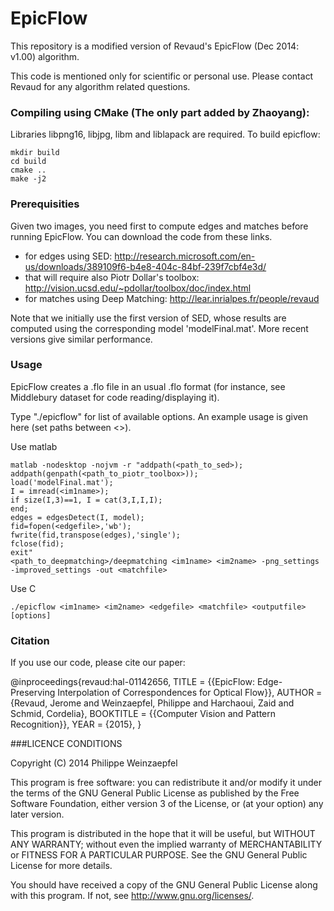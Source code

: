 # EpicFlow

This repository is a modified version of Revaud's EpicFlow (Dec 2014: v1.00) algorithm. 

This code is mentioned only for scientific or personal use.
Please contact Revaud for any algorithm related questions.

### Compiling using CMake (The only part added by Zhaoyang):

Libraries libpng16, libjpg, libm and liblapack are required. 
To build epicflow:

```
mkdir build
cd build
cmake ..
make -j2
```

### Prerequisities

Given two images, you need first to compute edges and matches before running EpicFlow.
You can download the code from these links.
- for edges using SED:  http://research.microsoft.com/en-us/downloads/389109f6-b4e8-404c-84bf-239f7cbf4e3d/
- that will require also Piotr Dollar's toolbox:  http://vision.ucsd.edu/~pdollar/toolbox/doc/index.html
- for matches using Deep Matching:  http://lear.inrialpes.fr/people/revaud

Note that we initially use the first version of SED, whose results are computed using the corresponding model 'modelFinal.mat'. 
More recent versions give similar performance.

### Usage

EpicFlow creates a .flo file in an usual .flo format
(for instance, see Middlebury dataset for code reading/displaying it). 

Type "./epicflow" for list of available options.
An example usage is given here (set paths between <>).

Use matlab
```
matlab -nodesktop -nojvm -r "addpath(<path_to_sed>); 
addpath(genpath(<path_to_piotr_toolbox>)); 
load('modelFinal.mat');
I = imread(<im1name>); 
if size(I,3)==1, I = cat(3,I,I,I); 
end; 
edges = edgesDetect(I, model); 
fid=fopen(<edgefile>,'wb'); 
fwrite(fid,transpose(edges),'single'); 
fclose(fid); 
exit"
<path_to_deepmatching>/deepmatching <im1name> <im2name> -png_settings -improved_settings -out <matchfile>
```

Use C
```
./epicflow <im1name> <im2name> <edgefile> <matchfile> <outputfile> [options]
```

### Citation

If you use our code, please cite our paper:

@inproceedings{revaud:hal-01142656,
  TITLE = {{EpicFlow: Edge-Preserving Interpolation of Correspondences for Optical Flow}},
  AUTHOR = {Revaud, Jerome and Weinzaepfel, Philippe and Harchaoui, Zaid and Schmid, Cordelia},
  BOOKTITLE = {{Computer Vision and Pattern Recognition}},
  YEAR = {2015},
}
 
###LICENCE CONDITIONS

Copyright (C) 2014 Philippe Weinzaepfel

This program is free software: you can redistribute it and/or modify
it under the terms of the GNU General Public License as published by
the Free Software Foundation, either version 3 of the License, or
(at your option) any later version.

This program is distributed in the hope that it will be useful,
but WITHOUT ANY WARRANTY; without even the implied warranty of
MERCHANTABILITY or FITNESS FOR A PARTICULAR PURPOSE.  See the
GNU General Public License for more details.

You should have received a copy of the GNU General Public License
along with this program.  If not, see <http://www.gnu.org/licenses/>.


